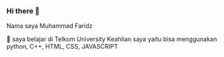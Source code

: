 ### Hi there 👋
Nama saya Muhammad Faridz

🌱 saya belajar di Telkom University
Keahlian saya yaitu bisa menggunakan python, C++, HTML, CSS, JAVASCRIPT




<!--
**fardz2/fardz2** is a ✨ _special_ ✨ repository because its `README.md` (this file) appears on your GitHub profile.

Here are some ideas to get you started:

- 🔭 I’m currently working on ...
- 🌱 I’m currently learning ...
- 👯 I’m looking to collaborate on ...
- 🤔 I’m looking for help with ...
- 💬 Ask me about ...
- 📫 How to reach me: ...
- 😄 Pronouns: ...
- ⚡ Fun fact: ...
-->
